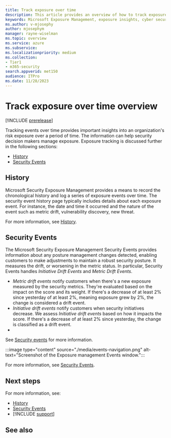 ```yaml
---
title: Track exposure over time
description: This article provides an overview of how to track exposure over time with Microsoft Exposure Management.
keywords: Microsoft Exposure Management, exposure insights, cyber security
ms.author: v-mjosephy
author: mjosephym
manager: rayne-wiselman
ms.topic: overview
ms.service: azure
ms.subservice:
ms.localizationpriority: medium
ms.collection: 
- Tier1
- m365-security
search.appverid: met150
audience: ITPro
ms.date: 11/28/2023
---
```


# Track exposure over time overview

[!INCLUDE [prerelease](../includes//prerelease.md)]

Tracking events over time provides important insights into an organization's risk exposure over a period of time. The information can help security decision makers manage exposure. Exposure tracking is discussed further in the following sections:

- [History](history.md)
- [Security Events](security-events.md)

## History

Microsoft Security Exposure Management provides a means to record the chronological history and log a series of exposure events over time. The security event history page typically includes details about each exposure event. For instance, the date and time it occurred and the nature of the event such as metric drift, vulnerability discovery, new threat.

For more information, see [History](history.md).

## Security Events

The Microsoft Security Exposure Management Security Events provides information about any posture management changes detected, enabling customers to make adjustments to maintain a robust security posture. It measures the drift, or worsening in the metric status. In particular, Security Events handles *Initiative Drift Events* and *Metric Drift Events*.

- *Metric drift events* notify customers when there's a new exposure measured by the security metrics. They're evaluated based on the impact on the score and its weight. If there's a decrease of at least 2% since yesterday of at least 2%, meaning exposure grew by 2%, the change is considered a drift event.
- *Initiative drift events* notify customers when security initiatives decrease. We assess *Initiative drift events* based on how it impacts the score. If there's a decrease of at least 2% since yesterday, the change is classified as a drift event.
- 
 See [Security events](security-events.md) for more information.
<!-- To access [Events](https://security.microsoft.com/exposure-events), go to **Exposure Management -> Exposure Insights -> Events**. -->

:::image type="content" source="./media/events-navigation.png" alt-text="Screenshot of the Exposure management Events window.":::

For more information, see [Security Events](security-events.md).

## Next steps

For more information, see:

- [History](history.md)
- [Security Events](security-events.md)
- [!INCLUDE [support](../includes//support.md)]

## See also
